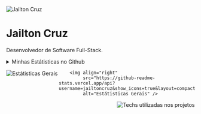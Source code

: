 ![Jailton Cruz](https://storage.googleapis.com/tom-cruz_cdn/assets/profile/profile.png)

<h1>Jailton Cruz</h1>
<p>Desenvolvedor de Software Full-Stack.</p>

<details>
    <summary>Minhas Estátisticas no Github</summary>
    <p>
        <img align="left" src="https://github-readme-stats.vercel.app/api?locale=pt-br&username=carlos3g&theme=radical&show_icons=true&include_all_commits=true" alt="Estátisticas Gerais" />

        <img align="right" src="https://github-readme-stats.vercel.app/api/top-langs?locale=pt-br&username=carlos3g&theme=radical" alt="Techs utilizadas nos projetos">
    </p>
</details>

<div>
        <img align="left" 
             src="https://github-readme-stats.vercel.app/api?username=jailtoncruz&show_icons=true&layout=compact&theme=dracula&include_all_commits=true&count_private=true" 
             alt="Estátisticas Gerais" />

        <img align="right" 
             src="https://github-readme-stats.vercel.app/api?username=jailtoncruz&show_icons=true&layout=compact&theme=dracula&include_all_commits=true&count_private=true" 
             alt="Estátisticas Gerais" />
</div>


<img align="right" 
             src="https://github-readme-stats.vercel.app/api/top-langs?username=jailtoncruz&show_icons=true&layout=compact&theme=dracula&include_all_commits=true&count_private=true" 
             alt="Techs utilizadas nos projetos" />
